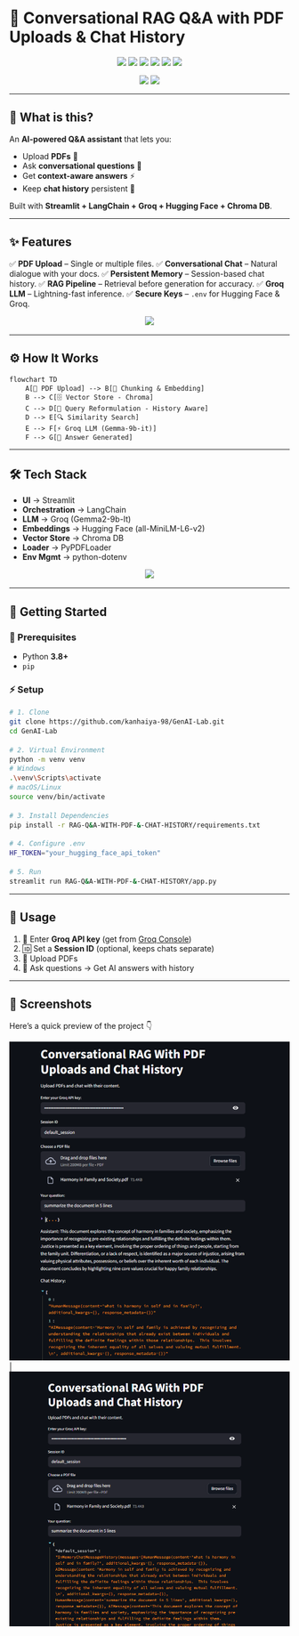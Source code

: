 # 🤖 Conversational RAG Q\&A with PDF Uploads & Chat History

<p align="center">
  <img src="https://img.shields.io/badge/Python-3.8%2B-blue?logo=python" />
  <img src="https://img.shields.io/badge/Streamlit-App-red?logo=streamlit" />
  <img src="https://img.shields.io/badge/LangChain-Orchestration-orange?logo=chainlink" />
  <img src="https://img.shields.io/badge/Groq-LLM-black?logo=groq" />
  <img src="https://img.shields.io/badge/HuggingFace-Embeddings-yellow?logo=huggingface" />
  <img src="https://img.shields.io/badge/Chroma-VectorDB-green?logo=redis" />
</p>  

<p align="center">
  <img src="https://img.shields.io/github/stars/kanhaiya-98/GenAI-Lab?style=social" />
  <img src="https://img.shields.io/github/forks/kanhaiya-98/GenAI-Lab?style=social" />
</p>  

---

## 🚀 What is this?

An **AI-powered Q\&A assistant** that lets you:

* Upload **PDFs** 📑
* Ask **conversational questions** 💬
* Get **context-aware answers** ⚡
* Keep **chat history** persistent 🔄

Built with **Streamlit + LangChain + Groq + Hugging Face + Chroma DB**.

---

## ✨ Features

✅ **PDF Upload** – Single or multiple files.
✅ **Conversational Chat** – Natural dialogue with your docs.
✅ **Persistent Memory** – Session-based chat history.
✅ **RAG Pipeline** – Retrieval before generation for accuracy.
✅ **Groq LLM** – Lightning-fast inference.
✅ **Secure Keys** – `.env` for Hugging Face & Groq.

<p align="center">
  <img src="https://skillicons.dev/icons?i=python,streamlit,azure,git,github" />
</p>  

---

## ⚙️ How It Works

```mermaid
flowchart TD
    A[📂 PDF Upload] --> B[🔎 Chunking & Embedding]
    B --> C[🗄️ Vector Store - Chroma]
    C --> D[📜 Query Reformulation - History Aware]
    D --> E[🔍 Similarity Search]
    E --> F[⚡ Groq LLM (Gemma-9b-it)]
    F --> G[🤖 Answer Generated]
```

---

## 🛠️ Tech Stack

* **UI** → Streamlit
* **Orchestration** → LangChain
* **LLM** → Groq (Gemma2-9b-It)
* **Embeddings** → Hugging Face (all-MiniLM-L6-v2)
* **Vector Store** → Chroma DB
* **Loader** → PyPDFLoader
* **Env Mgmt** → python-dotenv

<p align="center">
  <img src="https://skillicons.dev/icons?i=python,pytorch,docker" />  
</p>  

---

## 🚀 Getting Started

### 🔧 Prerequisites

* Python **3.8+**
* `pip`

### ⚡ Setup

```bash
# 1. Clone
git clone https://github.com/kanhaiya-98/GenAI-Lab.git
cd GenAI-Lab

# 2. Virtual Environment
python -m venv venv
# Windows
.\venv\Scripts\activate
# macOS/Linux
source venv/bin/activate

# 3. Install Dependencies
pip install -r RAG-Q&A-WITH-PDF-&-CHAT-HISTORY/requirements.txt

# 4. Configure .env
HF_TOKEN="your_hugging_face_api_token"

# 5. Run
streamlit run RAG-Q&A-WITH-PDF-&-CHAT-HISTORY/app.py
```

---

## 📖 Usage

1. 🔑 Enter **Groq API key** (get from [Groq Console](https://console.groq.com/))
2. 🆔 Set a **Session ID** (optional, keeps chats separate)
3. 📂 Upload PDFs
4. 💬 Ask questions → Get AI answers with history

---

## 📸 Screenshots
Here’s a quick preview of the project 👇

 ![](assets/application1.png) | ![](assets/application2.png) 

